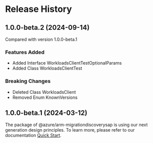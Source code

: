 # Release History
    
## 1.0.0-beta.2 (2024-09-14)
Compared with version 1.0.0-beta.1
    
### Features Added

  - Added Interface WorkloadsClientTestOptionalParams
  - Added Class WorkloadsClientTest

### Breaking Changes

  - Deleted Class WorkloadsClient
  - Removed Enum KnownVersions
    
    
## 1.0.0-beta.1 (2024-03-12)

The package of @azure/arm-migrationdiscoverysap is using our next generation design principles. To learn more, please refer to our documentation [Quick Start](https://aka.ms/azsdk/js/mgmt/quickstart ).
